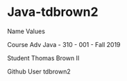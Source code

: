 # Java-tdbrown2
Name  Values


Course  Adv Java - 310 - 001 - Fall 2019


Student Thomas Brown II


Github User tdbrown2


